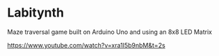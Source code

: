 # Labitynth
Maze traversal game built on Arduino Uno and using an 8x8 LED Matrix


https://www.youtube.com/watch?v=xra1I5b9nbM&t=2s

